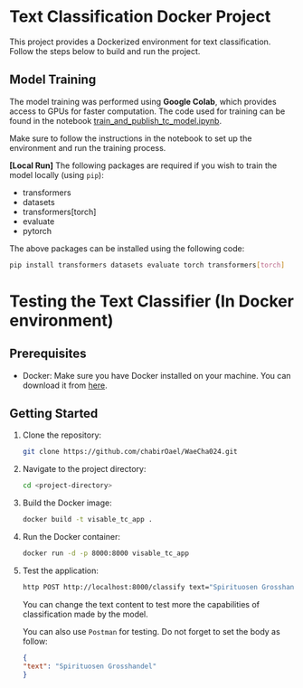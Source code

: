 # Text Classification Docker Project

This project provides a Dockerized environment for text classification. Follow the steps below to build and run the project.

## Model Training

The model training was performed using <b>Google Colab</b>, which provides access to GPUs for faster computation. The code used for training can be found in the notebook [train_and_publish_tc_model.ipynb](https://github.com/chabirOael/WaeCha024/blob/master/Task1/train_and_publish_tc_model.ipynb).

Make sure to follow the instructions in the notebook to set up the environment and run the training process.

<b>[Local Run]</b> The following packages are required if you wish to train the model locally (using `pip`):
- transformers
- datasets
- transformers[torch]
- evaluate
- pytorch
    
The above packages can be installed using the following code:

```bash
pip install transformers datasets evaluate torch transformers[torch]
```

# Testing the Text Classifier (In Docker environment)


## Prerequisites

- Docker: Make sure you have Docker installed on your machine. You can download it from [here](https://www.docker.com/get-started).


## Getting Started

1. Clone the repository:

    ```bash
    git clone https://github.com/chabirOael/WaeCha024.git
    ```

2. Navigate to the project directory:

    ```bash
    cd <project-directory>
    ```

3. Build the Docker image:

    ```bash
    docker build -t visable_tc_app .
    ```

4. Run the Docker container:

    ```bash
    docker run -d -p 8000:8000 visable_tc_app
    ```

5. Test the application:

    ```bash
    http POST http://localhost:8000/classify text="Spirituosen Grosshandel"  
    ```
    You can change the text content to test more the capabilities of classification made by the model.

    You can also use `Postman` for testing. Do not forget to set the body as follow:
    ```json
    {
    "text": "Spirituosen Grosshandel"
    }
    ```

